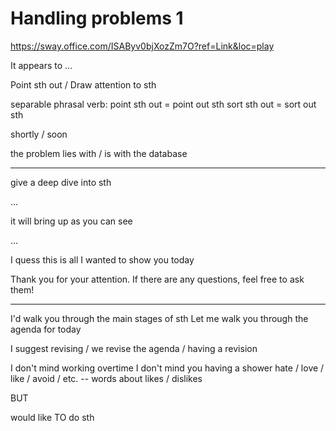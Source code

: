 # Handling problems 1

https://sway.office.com/ISAByv0bjXozZm7O?ref=Link&loc=play

It appears to ...

Point sth out / Draw attention to sth

separable phrasal verb:
point sth out = point out sth
sort sth out = sort out sth

shortly / soon

the problem lies with / is with the database

***

give a deep dive into sth

...

it will bring up
as you can see

...

I quess this is all I wanted to show you today

Thank you for your attention. If there are any questions, feel free to ask them!

***

I'd walk you through the main stages of sth
Let me walk you through the agenda for today

I suggest revising / we revise the agenda / having a revision

I don't mind working overtime
I don't mind you having a shower
hate / love / like / avoid / etc. -- words about likes / dislikes

BUT

would like TO do sth
